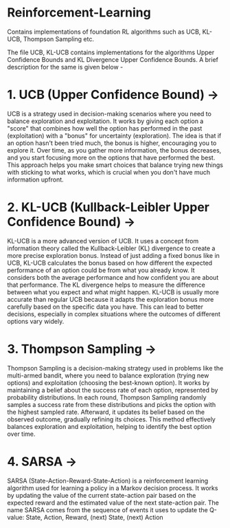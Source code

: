 # Reinforcement-Learning
Contains implementations of foundation RL algorithms such as UCB, KL-UCB, Thompson Sampling etc.

The file UCB, KL-UCB contains implementations for the algorithms Upper Confidence Bounds and KL Divergence Upper Confidence Bounds. A brief description for the same is given below - 
# 1. UCB (Upper Confidence Bound) -> 
UCB is a strategy used in decision-making scenarios where you need to balance exploration and exploitation.
It works by giving each option a "score" that combines how well the option has performed in the past (exploitation) with a "bonus" for uncertainty (exploration). The idea is that if an option hasn't been tried much, the bonus is higher, encouraging you to explore it. Over time, as you gather more information, the bonus decreases, and you start focusing more on the options that have performed the best.
This approach helps you make smart choices that balance trying new things with sticking to what works, which is crucial when you don't have much information upfront.


# 2. KL-UCB (Kullback-Leibler Upper Confidence Bound) ->
KL-UCB is a more advanced version of UCB. It uses a concept from information theory called the Kullback-Leibler (KL) divergence to create a more precise exploration bonus.
Instead of just adding a fixed bonus like in UCB, KL-UCB calculates the bonus based on how different the expected performance of an option could be from what you already know. It considers both the average performance and how confident you are about that performance. The KL divergence helps to measure the difference between what you expect and what might happen.
KL-UCB is usually more accurate than regular UCB because it adapts the exploration bonus more carefully based on the specific data you have. This can lead to better decisions, especially in complex situations where the outcomes of different options vary widely.

# 3. Thompson Sampling ->
Thompson Sampling is a decision-making strategy used in problems like the multi-armed bandit, where you need to balance exploration (trying new options) and exploitation (choosing the best-known option). It works by maintaining a belief about the success rate of each option, represented by probability distributions. In each round, Thompson Sampling randomly samples a success rate from these distributions and picks the option with the highest sampled rate. Afterward, it updates its belief based on the observed outcome, gradually refining its choices. This method effectively balances exploration and exploitation, helping to identify the best option over time.

# 4. SARSA ->

SARSA (State-Action-Reward-State-Action) is a reinforcement learning algorithm used for learning a policy in a Markov decision process. It works by updating the value of the current state-action pair based on the expected reward and the estimated value of the next state-action pair. The name SARSA comes from the sequence of events it uses to update the Q-value: State, Action, Reward, (next) State, (next) Action





